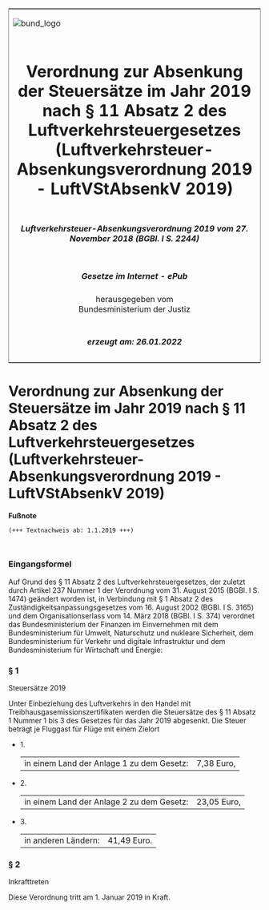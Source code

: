 <span id="DECKBLATT.html"></span>

<table border="0" frame="border" width="100%">

<tr valign="top">

<td align="left">

![bund\_logo](BfJ_2021_Web_de_de.gif)

</td>

<td align="right">

 

</td>

</tr>

<tr align="center" valign="middle">

<td colspan="2">

# Verordnung zur Absenkung der Steuersätze im Jahr 2019 nach § 11 Absatz 2 des Luftverkehrsteuergesetzes (Luftverkehrsteuer-Absenkungsverordnung 2019 - LuftVStAbsenkV 2019)

</td>

</tr>

<tr align="center" valign="middle">

<td colspan="2">

##### Luftverkehrsteuer-Absenkungsverordnung 2019 vom 27. November 2018 (BGBl. I S. 2244)

</td>

</tr>

<tr align="center" valign="middle">

<td colspan="2">

  
  

##### Gesetze im Internet - ePub  
  
herausgegeben vom  
Bundesministerium der Justiz

</td>

</tr>

<tr align="center" valign="bottom">

<td colspan="2">

  
  

##### erzeugt am: 26.01.2022

</td>

</tr>

</table>

<span id="BJNR224400018.html"></span>

# Verordnung zur Absenkung der Steuersätze im Jahr 2019 nach § 11 Absatz 2 des Luftverkehrsteuergesetzes (Luftverkehrsteuer-Absenkungsverordnung 2019 - LuftVStAbsenkV 2019)

<div>

  
**Fußnote**

<div class="jnhtml">

<div>

<div class="jurAbsatz">

  

``` 
(+++ Textnachweis ab: 1.1.2019 +++)

 
```

</div>

</div>

</div>

</div>

<span id="BJNR224400018BJNE000100000.html"></span>

### Eingangsformel  

<div>

<div class="jnhtml">

<div>

<div class="jurAbsatz">

Auf Grund des § 11 Absatz 2 des Luftverkehrsteuergesetzes, der zuletzt
durch Artikel 237 Nummer 1 der Verordnung vom 31. August 2015 (BGBl. I
S. 1474) geändert worden ist, in Verbindung mit § 1 Absatz 2 des
Zuständigkeitsanpassungsgesetzes vom 16. August 2002 (BGBl. I S. 3165)
und dem Organisationserlass vom 14. März 2018 (BGBl. I S. 374) verordnet
das Bundesministerium der Finanzen im Einvernehmen mit dem
Bundesministerium für Umwelt, Naturschutz und nukleare Sicherheit, dem
Bundesministerium für Verkehr und digitale Infrastruktur und dem
Bundesministerium für Wirtschaft und Energie:

</div>

</div>

</div>

</div>

<span id="BJNR224400018BJNE000200000.html"></span>

### § 1  
Steuersätze 2019

<div>

<div class="jnhtml">

<div>

<div class="jurAbsatz">

Unter Einbeziehung des Luftverkehrs in den Handel mit
Treibhausgasemissionszertifikaten werden die Steuersätze des § 11 Absatz
1 Nummer 1 bis 3 des Gesetzes für das Jahr 2019 abgesenkt. Die Steuer
beträgt je Fluggast für Flüge mit einem Zielort

  - 1\.
    
    <div>
    
    |                                           |            |
    | :---------------------------------------- | ---------: |
    | in einem Land der Anlage 1 zu dem Gesetz: | 7,38 Euro, |
    

    </div>

  - 2\.
    
    <div>
    
    |                                           |             |
    | :---------------------------------------- | ----------: |
    | in einem Land der Anlage 2 zu dem Gesetz: | 23,05 Euro, |
    

    </div>

  - 3\.
    
    <div>
    
    |                     |             |
    | :------------------ | ----------: |
    | in anderen Ländern: | 41,49 Euro. |
    

    </div>

</div>

</div>

</div>

</div>

<span id="BJNR224400018BJNE000300000.html"></span>

### § 2  
Inkrafttreten

<div>

<div class="jnhtml">

<div>

<div class="jurAbsatz">

Diese Verordnung tritt am 1. Januar 2019 in Kraft.

</div>

</div>

</div>

</div>
